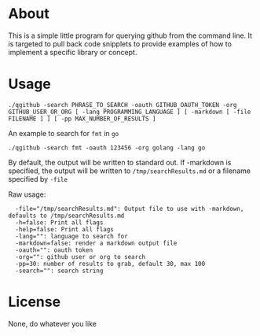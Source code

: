 # About

This is a simple little program for querying github from the command line. It is targeted to pull back code snipplets to provide examples of how to implement a specific library or concept.

# Usage

`./qgithub -search PHRASE_TO_SEARCH -oauth GITHUB_OAUTH_TOKEN -org GITHUB_USER_OR_ORG [ -lang PROGRAMMING_LANGUAGE ] [ -markdown [ -file FILENAME ] ] [ -pp MAX_NUMBER_OF_RESULTS ]`

An example to search for `fmt` in `go`

`./qgithub -search fmt -oauth 123456 -org golang -lang go`

By default, the output will be written to standard out. If -markdown is specified, the output will be written to `/tmp/searchResults.md` or a filename specified by `-file`

Raw usage:
```
  -file="/tmp/searchResults.md": Output file to use with -markdown, defaults to /tmp/searchResults.md
  -h=false: Print all flags
  -help=false: Print all flags
  -lang="": language to search for
  -markdown=false: render a markdown output file
  -oauth="": oauth token
  -org="": github user or org to search
  -pp=30: number of results to grab, default 30, max 100
  -search="": search string
```

# License
None, do whatever you like
